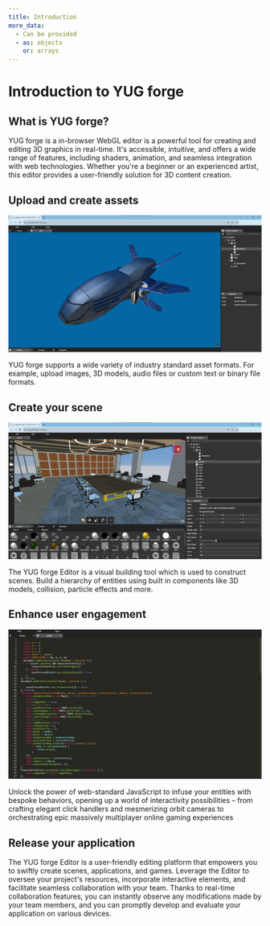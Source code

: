 ```yaml
---
title: Introduction
more_data:
  - Can be provided
  - as: objects
    or: arrays
---
```

# Introduction to YUG forge

## What is YUG forge?

YUG forge is a in-browser WebGL editor is a powerful tool for creating and editing 3D graphics in real-time. It's accessible, intuitive, and offers a wide range of features, including shaders, animation, and seamless integration with web technologies. Whether you're a beginner or an experienced artist, this editor provides a user-friendly solution for 3D content creation.

## Upload and create assets
![Docusaurus Plushie](./UploadAssets.jpg)

YUG forge supports a wide variety of industry standard asset formats. For example, upload images, 3D models, audio files or custom text or binary file formats.

## Create your scene
![Docusaurus Plushie](./createscene.jpg)

The YUG forge Editor is a visual building tool which is used to construct scenes. Build a hierarchy of entities using built in components like 3D models, collision, particle effects and more.

## Enhance user engagement
![Docusaurus Plushie](./Code.jpg)


Unlock the power of web-standard JavaScript to infuse your entities with bespoke behaviors, opening up a world of interactivity possibilities – from crafting elegant click handlers and mesmerizing orbit cameras to orchestrating epic massively multiplayer online gaming experiences

## Release your application

The YUG forge Editor is a user-friendly editing platform that empowers you to swiftly create scenes, applications, and games. Leverage the Editor to oversee your project's resources, incorporate interactive elements, and facilitate seamless collaboration with your team. Thanks to real-time collaboration features, you can instantly observe any modifications made by your team members, and you can promptly develop and evaluate your application on various devices.